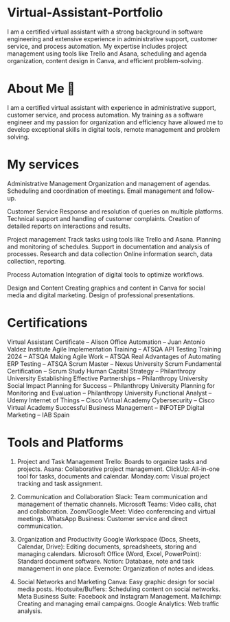 # Virtual-Assistant-Portfolio
I am a certified virtual assistant with a strong background in software engineering and extensive experience in administrative support, customer service, and process automation. My expertise includes project management using tools like Trello and Asana, scheduling and agenda organization, content design in Canva, and efficient problem-solving.

# About Me 👋
 I am a certified virtual assistant with experience in administrative support, customer service, and process automation. My training as a software engineer and my passion for organization and efficiency have allowed me to develop exceptional skills in digital tools, remote management and problem solving.

 # My services
 Administrative Management
Organization and management of agendas.
Scheduling and coordination of meetings.
Email management and follow-up.

Customer Service
Response and resolution of queries on multiple platforms.
Technical support and handling of customer complaints.
Creation of detailed reports on interactions and results.

Project management
Track tasks using tools like Trello and Asana.
Planning and monitoring of schedules.
Support in documentation and analysis of processes.
Research and data collection
Online information search, data collection, reporting.

Process Automation
Integration of digital tools to optimize workflows.

Design and Content
Creating graphics and content in Canva for social media and digital marketing.
Design of professional presentations.

# Certifications
Virtual Assistant Certificate – Alison
Office Automation – Juan Antonio Valdez Institute
Agile Implementation Training – ATSQA
API Testing Training 2024 – ATSQA
Making Agile Work – ATSQA
Real Advantages of Automating ERP Testing – ATSQA
Scrum Master – Nexus University
Scrum Fundamental Certification – Scrum Study
Human Capital Strategy – Philanthropy University
Establishing Effective Partnerships – Philanthropy University
Social Impact Planning for Success – Philanthropy University
Planning for Monitoring and Evaluation – Philanthropy University
Functional Analyst – Udemy
Internet of Things – Cisco Virtual Academy
Cybersecurity – Cisco Virtual Academy
Successful Business Management – INFOTEP
Digital Marketing – IAB Spain 

# Tools and Platforms
1. Project and Task Management
Trello: Boards to organize tasks and projects.
Asana: Collaborative project management.
ClickUp: All-in-one tool for tasks, documents and calendar.
Monday.com: Visual project tracking and task assignment.

2. Communication and Collaboration
Slack: Team communication and management of thematic channels.
Microsoft Teams: Video calls, chat and collaboration.
Zoom/Google Meet: Video conferencing and virtual meetings.
WhatsApp Business: Customer service and direct communication.

3. Organization and Productivity
Google Workspace (Docs, Sheets, Calendar, Drive): Editing documents, spreadsheets, storing and managing calendars.
Microsoft Office (Word, Excel, PowerPoint): Standard document software.
Notion: Database, note and task management in one place.
Evernote: Organization of notes and ideas.

4. Social Networks and Marketing
Canva: Easy graphic design for social media posts.
Hootsuite/Buffers: Scheduling content on social networks.
Meta Business Suite: Facebook and Instagram Management.
Mailchimp: Creating and managing email campaigns.
Google Analytics: Web traffic analysis.

